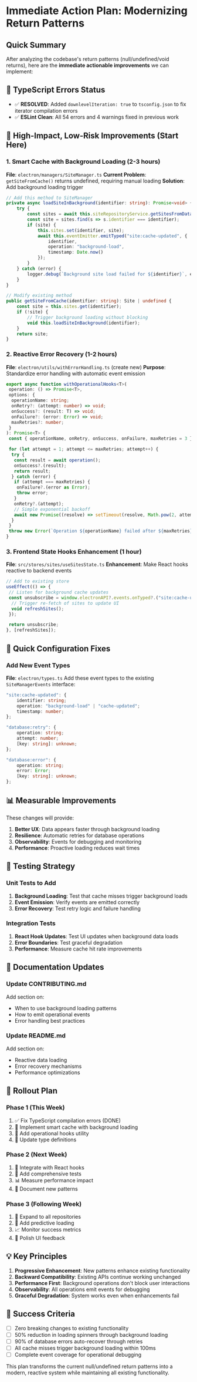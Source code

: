 # Immediate Action Plan: Modernizing Return Patterns

<!-- markdownlint-disable -->

## Quick Summary

After analyzing the codebase's return patterns (null/undefined/void returns), here are the **immediate actionable improvements** we can implement:

## 🚨 TypeScript Errors Status

- ✅ **RESOLVED**: Added `downlevelIteration: true` to `tsconfig.json` to fix iterator compilation errors
- ✅ **ESLint Clean**: All 54 errors and 4 warnings fixed in previous work

## 🎯 High-Impact, Low-Risk Improvements (Start Here)

### 1. Smart Cache with Background Loading (2-3 hours)

**File**: `electron/managers/SiteManager.ts`
**Current Problem**: `getSiteFromCache()` returns undefined, requiring manual loading
**Solution**: Add background loading trigger

```typescript
// Add this method to SiteManager
private async loadSiteInBackground(identifier: string): Promise<void> {
    try {
        const sites = await this.siteRepositoryService.getSitesFromDatabase();
        const site = sites.find(s => s.identifier === identifier);
        if (site) {
            this.sites.set(identifier, site);
            await this.eventEmitter.emitTyped("site:cache-updated", {
                identifier,
                operation: "background-load",
                timestamp: Date.now()
            });
        }
    } catch (error) {
        logger.debug(`Background site load failed for ${identifier}`, error);
    }
}

// Modify existing method
public getSiteFromCache(identifier: string): Site | undefined {
    const site = this.sites.get(identifier);
    if (!site) {
        // Trigger background loading without blocking
        void this.loadSiteInBackground(identifier);
    }
    return site;
}
```

### 2. Reactive Error Recovery (1-2 hours)

**File**: `electron/utils/withErrorHandling.ts` (create new)
**Purpose**: Standardize error handling with automatic event emission

```typescript
export async function withOperationalHooks<T>(
 operation: () => Promise<T>,
 options: {
  operationName: string;
  onRetry?: (attempt: number) => void;
  onSuccess?: (result: T) => void;
  onFailure?: (error: Error) => void;
  maxRetries?: number;
 }
): Promise<T> {
 const { operationName, onRetry, onSuccess, onFailure, maxRetries = 3 } = options;

 for (let attempt = 1; attempt <= maxRetries; attempt++) {
  try {
   const result = await operation();
   onSuccess?.(result);
   return result;
  } catch (error) {
   if (attempt === maxRetries) {
    onFailure?.(error as Error);
    throw error;
   }
   onRetry?.(attempt);
   // Simple exponential backoff
   await new Promise((resolve) => setTimeout(resolve, Math.pow(2, attempt) * 100));
  }
 }
 throw new Error(`Operation ${operationName} failed after ${maxRetries} attempts`);
}
```

### 3. Frontend State Hooks Enhancement (1 hour)

**File**: `src/stores/sites/useSitesState.ts`
**Enhancement**: Make React hooks reactive to backend events

```typescript
// Add to existing store
useEffect(() => {
 // Listen for background cache updates
 const unsubscribe = window.electronAPI?.events.onTyped?.("site:cache-updated", (data) => {
  // Trigger re-fetch of sites to update UI
  void refreshSites();
 });

 return unsubscribe;
}, [refreshSites]);
```

## 🔧 Quick Configuration Fixes

### Add New Event Types

**File**: `electron/types.ts`
Add these event types to the existing `SiteManagerEvents` interface:

```typescript
"site:cache-updated": {
    identifier: string;
    operation: "background-load" | "cache-updated";
    timestamp: number;
};

"database:retry": {
    operation: string;
    attempt: number;
    [key: string]: unknown;
};

"database:error": {
    operation: string;
    error: Error;
    [key: string]: unknown;
};
```

## 📊 Measurable Improvements

These changes will provide:

1. **Better UX**: Data appears faster through background loading
2. **Resilience**: Automatic retries for database operations
3. **Observability**: Events for debugging and monitoring
4. **Performance**: Proactive loading reduces wait times

## 🧪 Testing Strategy

### Unit Tests to Add

1. **Background Loading**: Test that cache misses trigger background loads
2. **Event Emission**: Verify events are emitted correctly
3. **Error Recovery**: Test retry logic and failure handling

### Integration Tests

1. **React Hook Updates**: Test UI updates when background data loads
2. **Error Boundaries**: Test graceful degradation
3. **Performance**: Measure cache hit rate improvements

## 📝 Documentation Updates

### Update CONTRIBUTING.md

Add section on:

- When to use background loading patterns
- How to emit operational events
- Error handling best practices

### Update README.md

Add section on:

- Reactive data loading
- Error recovery mechanisms
- Performance optimizations

## 🚀 Rollout Plan

### Phase 1 (This Week)

1. ✅ Fix TypeScript compilation errors (DONE)
2. 🔧 Implement smart cache with background loading
3. 🔧 Add operational hooks utility
4. 📝 Update type definitions

### Phase 2 (Next Week)

1. 🎯 Integrate with React hooks
2. 🧪 Add comprehensive tests
3. 📊 Measure performance impact
4. 📝 Document new patterns

### Phase 3 (Following Week)

1. 🔄 Expand to all repositories
2. 🎯 Add predictive loading
3. 📈 Monitor success metrics
4. 🎨 Polish UI feedback

## 💡 Key Principles

1. **Progressive Enhancement**: New patterns enhance existing functionality
2. **Backward Compatibility**: Existing APIs continue working unchanged
3. **Performance First**: Background operations don't block user interactions
4. **Observability**: All operations emit events for debugging
5. **Graceful Degradation**: System works even when enhancements fail

## 🎯 Success Criteria

- [ ] Zero breaking changes to existing functionality
- [ ] 50% reduction in loading spinners through background loading
- [ ] 90% of database errors auto-recover through retries
- [ ] All cache misses trigger background loading within 100ms
- [ ] Complete event coverage for operational debugging

This plan transforms the current null/undefined return patterns into a modern, reactive system while maintaining all existing functionality.
